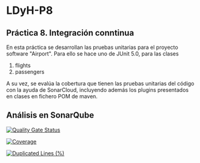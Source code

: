 # LDyH-P8

## Práctica 8. Integración conntinua

En esta práctica se desarrollan las pruebas unitarias para el proyecto software "Airport". Para ello se hace uno de JUnit 5.0, para las clases 
1. flights
2. passengers

A su vez, se evalúa la cobertura que tienen las pruebas unitarias del código con la ayuda de SonarCloud, incluyendo además los plugins presentados en clases en fichero POM de maven.

## Análisis en SonarQube 

[![Quality Gate Status](https://sonarcloud.io/api/project_badges/measure?project=LDyH-P7_Airport&metric=alert_status)](https://sonarcloud.io/summary/new_code?id=LDyH-P7_Airport)

[![Coverage](https://sonarcloud.io/api/project_badges/measure?project=LDyH-P7_Airport&metric=coverage)](https://sonarcloud.io/summary/new_code?id=LDyH-P7_Airport)

[![Duplicated Lines (%)](https://sonarcloud.io/api/project_badges/measure?project=LDyH-P7_Airport&metric=duplicated_lines_density)](https://sonarcloud.io/summary/new_code?id=LDyH-P7_Airport)
